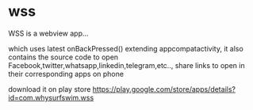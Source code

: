 # wss

WSS is a webview app...

which uses latest onBackPressed() extending appcompatactivity, it also contains the source code to open Facebook,twitter,whatsapp,linkedin,telegram,etc.., share links to open in their corresponding apps on phone

download it on play store
https://play.google.com/store/apps/details?id=com.whysurfswim.wss
